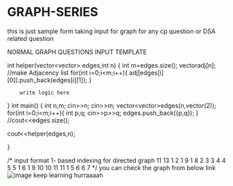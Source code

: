 # GRAPH-SERIES


this is just sample form taking input for graph for any cp question or DSA related question

NORMAL GRAPH QUESTIONS INPUT TEMPLATE

 int helper(vector<vector<int>> edges,int n) {
        int m=edges.size();
        vector<int>adj[n];
        //make Adjacency list
        for(int i=0;i<m;i++){
            adj[edges[i][0]].push_back(edges[i][1]);
        }


        write logic here

 }
int main() {
	int n,m;
	cin>>n;
	cin>>m;
	vector<vector<int>>edges(n,vector<int>(2));
	for(int i=0;i<m;i++){
		int p,q;
		cin>>p>>q;
		edges.push_back({p,q});
	}
	//cout<<edges.size();
	
cout<<helper(edges,n);
	
}



/*
input format
1- based indexing
for directed graph
11
13
1 2
1 9
1 8
2 3
3 4
4 5
5 1
6 1
9 10
10 11
11 1
5 6
6 7
*/
you can check the graph from below link
![image](https://github.com/Akash242099/GRAPH-SERIES/assets/52275484/84620d42-bd25-451f-93a3-ee633bd16ee6)
keep learning
hurraaaah
